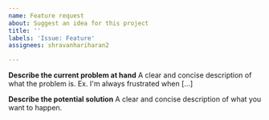 ```yaml
---
name: Feature request
about: Suggest an idea for this project
title: ''
labels: 'Issue: Feature'
assignees: shravanhariharan2

---
```


**Describe the current problem at hand**
A clear and concise description of what the problem is. Ex. I'm always frustrated when [...]

**Describe the potential solution**
A clear and concise description of what you want to happen.
